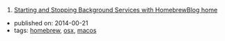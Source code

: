 1. [Starting and Stopping Background Services with HomebrewBlog home](https://robots.thoughtbot.com/starting-and-stopping-background-services-with-homebrew)
  * published on: 2014-00-21
  * tags: [homebrew](tags/homebrew.md), [osx](tags/osx.md), [macos](tags/macos.md)
